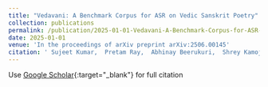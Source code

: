 ```yaml
---
title: "Vedavani: A Benchmark Corpus for ASR on Vedic Sanskrit Poetry"
collection: publications
permalink: /publication/2025-01-01-Vedavani-A-Benchmark-Corpus-for-ASR-on-Vedic-Sanskrit-Poetry
date: 2025-01-01
venue: 'In the proceedings of arXiv preprint arXiv:2506.00145'
citation: ' Sujeet Kumar,  Pretam Ray,  Abhinay Beerukuri,  Shrey Kamoji,  Manoj Jagadeeshan,  Pawan Goyal, &quot;Vedavani: A Benchmark Corpus for ASR on Vedic Sanskrit Poetry.&quot; In the proceedings of arXiv preprint arXiv:2506.00145, 2025.'
---
```

Use [Google Scholar](https://scholar.google.com/scholar?q=Vedavani:+A+Benchmark+Corpus+for+ASR+on+Vedic+Sanskrit+Poetry){:target="_blank"} for full citation